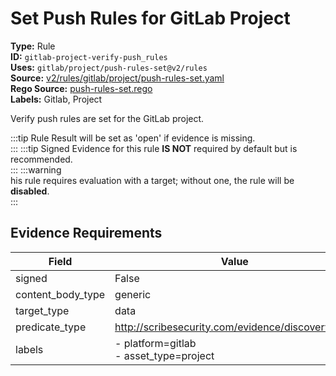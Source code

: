 # Set Push Rules for GitLab Project  
**Type:** Rule  
**ID:** `gitlab-project-verify-push_rules`  
**Uses:** `gitlab/project/push-rules-set@v2/rules`  
**Source:** [v2/rules/gitlab/project/push-rules-set.yaml](https://github.com/scribe-public/sample-policies/v2/rules/gitlab/project/push-rules-set.yaml)  
**Rego Source:** [push-rules-set.rego](https://github.com/scribe-public/sample-policies/v2/rules/gitlab/project/push-rules-set.rego)  
**Labels:** Gitlab, Project  

Verify push rules are set for the GitLab project.

:::tip 
Rule Result will be set as 'open' if evidence is missing.  
::: 
:::tip 
Signed Evidence for this rule **IS NOT** required by default but is recommended.  
::: 
:::warning  
his rule requires evaluation with a target; without one, the rule will be **disabled**.  
::: 

## Evidence Requirements  
| Field | Value |
|-------|-------|
| signed | False |
| content_body_type | generic |
| target_type | data |
| predicate_type | http://scribesecurity.com/evidence/discovery/v0.1 |
| labels | - platform=gitlab<br/>- asset_type=project |

